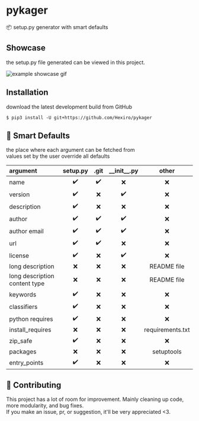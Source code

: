 # pykager

📦 setup.py generator with smart defaults

## Showcase

the setup.py file generated can be viewed in this project.

![example showcase gif](https://i.imgur.com/NFxWAMK.gif)

## Installation

download the latest development build from GitHub

```shell
$ pip3 install -U git+https://github.com/Hexiro/pykager
```

## 🧠 Smart Defaults

the place where each argument can be fetched from <br/>
values set by the user override all defaults

| argument | setup.py | .git | \_\_init\_\_.py | other |
| :----|:----:|:----:|:----:|:----:|
| name                          |✔️|✔️|❌|❌|
| version                       |✔️|❌|✔️|❌|
| description                   |✔️|❌|❌|❌|
| author                        |✔️|✔️|✔️|❌|
| author email                  |✔️|✔️|✔️|❌|
| url                           |✔️|✔️|❌|❌|
| license                       |✔️|❌|✔️|❌|
| long description              |❌|❌|❌|README file|
| long description content type |❌|❌|❌|README file|
| keywords                      |✔️|❌|❌|❌|
| classifiers                   |✔️|❌|❌|❌|
| python requires               |✔️|❌️|❌️|❌|
| install_requires              |❌|❌️|❌️|requirements.txt|
| zip_safe                      |✔️|❌️|❌️|❌|
| packages                      |❌️|❌️|❌️|setuptools|
| entry_points                  |✔️|❌|❌|❌|

## 🐞 Contributing

This project has a lot of room for improvement. Mainly cleaning up code, more modularity, and bug fixes. <br/>
If you make an issue, pr, or suggestion, it'll be very appreciated <3.